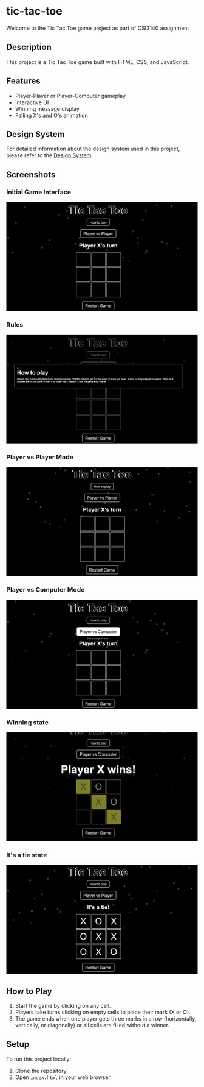 # tic-tac-toe

Welcome to the Tic Tac Toe game project as part of CSI3140 assignment

## Description
This project is a  Tic Tac Toe game built with HTML, CSS, and JavaScript.

## Features
- Player-Player or Player-Computer gameplay
- Interactive UI
- Winning message display
- Falling X's and O's animation

## Design System
For detailed information about the design system used in this project, please refer to the [Design System](docs/design_system.md).

## Screenshots 

### Initial Game Interface
![Initial Interface](docs/design_system/assets/initial_interface.png)

### Rules

![Rules](docs/design_system/assets/rules.png)


### Player vs Player Mode

![Player vs Player](docs/design_system/assets/player_vs_player.png)

### Player vs Computer Mode

![Player vs Computer](docs/design_system/assets/player_vs_computer.png)

### Winning state

![Winning state](docs/design_system/assets/wining_state.png)

### It's a tie state

![Tie state](docs/design_system/assets/tie_state.png)



## How to Play
1. Start the game by clicking on any cell.
2. Players take turns clicking on empty cells to place their mark (X or O).
3. The game ends when one player gets three marks in a row (horizontally, vertically, or diagonally) or all cells are filled without a winner.

## Setup
To run this project locally:
1. Clone the repository.
2. Open `index.html` in your web browser.
